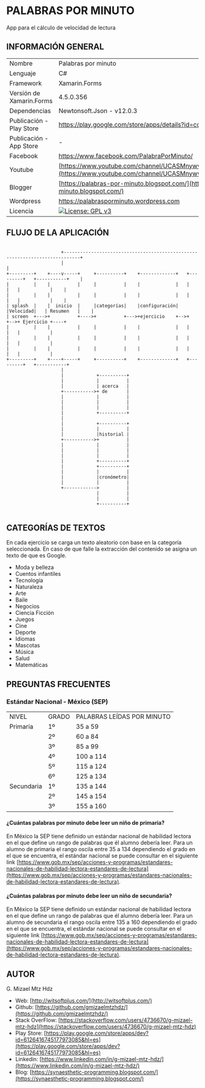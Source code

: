 # PALABRAS POR MINUTO
App para el cálculo de velocidad de lectura

## INFORMACIÓN GENERAL
|                |                          |                         |				 
|----------------|-------------------------------|-----------------------------|
|Nombre|Palabras por minuto            |           |
|Lenguaje|C#            |           |
|Framework|Xamarin.Forms            |           |
|Versión de Xamarin.Forms          |4.5.0.356|            |
|Dependencias          | Newtonsoft.Json - v12.0.3| |
|Publicación - Play Store          |https://play.google.com/store/apps/details?id=com.gmmh.palabras.por.minuto | |
|Publicación - App Store          | - | |
|Facebook          | https://www.facebook.com/PalabraPorMinuto/ | |
|Youtube          | [https://www.youtube.com/channel/UCASMnywvo2z083manKdNEFg/featured](https://www.youtube.com/channel/UCASMnywvo2z083manKdNEFg/featured) | |
|Blogger          | [https://palabras-por-minuto.blogspot.com/](https://palabras-por-minuto.blogspot.com/) | |
|Wordpress          | https://palabrasporminuto.wordpress.com | |
|Licencia          | [![License: GPL v3](https://img.shields.io/badge/License-GPLv3-blue.svg)](https://www.gnu.org/licenses/gpl-3.0) | |




## FLUJO DE LA APLICACIÓN

```

                    +----------------------------------------------------------------------------+
                    |                                                                            |
+---------+    +----v-----+     +----------+    +-------------+   +---------+   +-----------+    |
|         |    |          |     |          |    |             |   |         |   |           |    |
|         |    |          |     |          |    |             |   |         |   |           |    |
| splash  |    |  inicio  |     |categorías|    |configuración|   |Velocidad|   | Resumen   |    |
| screen  +--->+          +---->+          +--->+ejercicio    +-->+         +-->+ Ejercicio +----+
|         |    |          |     |          |    |             |   |         |   |           |
|         |    |          |     |          |    |             |   |         |   |           |
|         |    |          |     |          |    |             |   |         |   |           |
+---------+    +----+-----+     +----------+    +-------------+   +---------+   +-----------+
                    |
                    |            +----------+
                    |            |          |
                    |            | acerca   |
                    +----------->+ de       |
                    |            |          |
                    |            |          |
                    |            |          |
                    |            +----------+
                    |
                    |            +----------+
                    |            |          |
                    |            |historial |
                    +----------->+          |
                    |            |          |
                    |            |          |
                    |            |          |
                    |            +----------+
                    |            +----------+
                    |            |          |
                    |            |cronómetro|
                    |            |          |
                    +------------>          |
                                 |          |
                                 |          |
                                 +----------+


```



## CATEGORÍAS DE TEXTOS
En cada ejercicio se carga un texto aleatorio con base en la categoría seleccionada. En caso de que falle la extracción del contenido se asigna un texto de que es Google. 
* Moda y belleza
* Cuentos infantiles
* Tecnología
* Naturaleza
* Arte
* Baile
* Negocios
* Ciencia Ficción
* Juegos
* Cine
* Deporte
* Idiomas
* Mascotas
* Música
* Salud
* Matemáticas


## PREGUNTAS FRECUENTES
### Estándar Nacional  - México (SEP)
|                |                          |                        |				 
|----------------|-------------------------------|-----------------------------|
|NIVEL|GRADO            |PALABRAS LEÍDAS POR MINUTO           |
|Primaria|1º            |       35 a 59    |
||2º            |      60 a 84     |
||3º|      85 a 99      |
||4º| 100 a 114 |
||5º| 115 a 124 |
||6º          | 125 a 134 | 
|Secundaria|1º            |       135 a 144    |
||2º            |      145 a 154     |
||3º|      155 a 160      |

#### ¿Cuántas palabras por minuto debe leer un niño de primaria?
En México la SEP tiene definido un estándar nacional de habilidad lectora en el que define un rango de palabras que él alumno debería leer. Para un alumno de primaria el rango oscila entre 35 a 134 dependiendo el grado en el que se encuentra, el estándar nacional se puede consultar en el siguiente link [https://www.gob.mx/sep/acciones-y-programas/estandares-nacionales-de-habilidad-lectora-estandares-de-lectura](https://www.gob.mx/sep/acciones-y-programas/estandares-nacionales-de-habilidad-lectora-estandares-de-lectura).

#### ¿Cuántas palabras por minuto debe leer un niño de secundaria?
En México la SEP tiene definido un estándar nacional de habilidad lectora en el que define un rango de palabras que él alumno debería leer. Para un alumno de secundaria el rango oscila entre 135 a 160 dependiendo el grado en el que se encuentra, el estándar nacional se puede consultar en el siguiente link [https://www.gob.mx/sep/acciones-y-programas/estandares-nacionales-de-habilidad-lectora-estandares-de-lectura](https://www.gob.mx/sep/acciones-y-programas/estandares-nacionales-de-habilidad-lectora-estandares-de-lectura).



## AUTOR
G. Mizael Mtz Hdz
* Web: [http://witsoftplus.com/](http://witsoftplus.com/)
* Github: [https://github.com/gmizaelmtzhdz/](https://github.com/gmizaelmtzhdz/)
* Stack OverFlow: [https://stackoverflow.com/users/4736670/g-mizael-mtz-hdz](https://stackoverflow.com/users/4736670/g-mizael-mtz-hdz)
* Play Store: [https://play.google.com/store/apps/dev?id=6126416745177973085&hl=es](https://play.google.com/store/apps/dev?id=6126416745177973085&hl=es)
* Linkedin: [https://www.linkedin.com/in/g-mizael-mtz-hdz/](https://www.linkedin.com/in/g-mizael-mtz-hdz/)
* Blog: [https://synaesthetic-programming.blogspot.com/](https://synaesthetic-programming.blogspot.com/)

